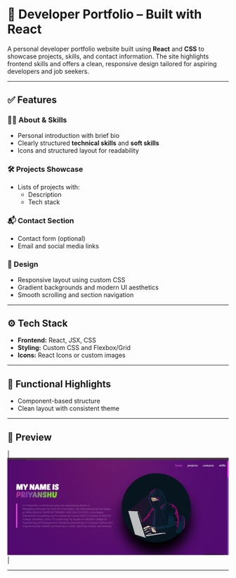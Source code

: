 
# 💼 Developer Portfolio – Built with React

A personal developer portfolio website built using **React** and **CSS** to showcase projects, skills, and contact information. The site highlights frontend skills and offers a clean, responsive design tailored for aspiring developers and job seekers.

---

## ✅ Features

### 🧑‍💻 About & Skills
- Personal introduction with brief bio
- Clearly structured **technical skills** and **soft skills**
- Icons and structured layout for readability

### 🛠️ Projects Showcase
- Lists of projects with:
  - Description
  - Tech stack 

### 📬 Contact Section
- Contact form (optional)
- Email and social media links

### 🎨 Design
- Responsive layout using custom CSS
- Gradient backgrounds and modern UI aesthetics
- Smooth scrolling and section navigation

---

## ⚙️ Tech Stack

- **Frontend:** React, JSX, CSS
- **Styling:** Custom CSS and Flexbox/Grid
- **Icons:** React Icons or custom images

---

## 🧪 Functional Highlights

- Component-based structure
- Clean layout with consistent theme

---

## 📸 Preview
| ![Preview](./myapp/image.png) |

---


